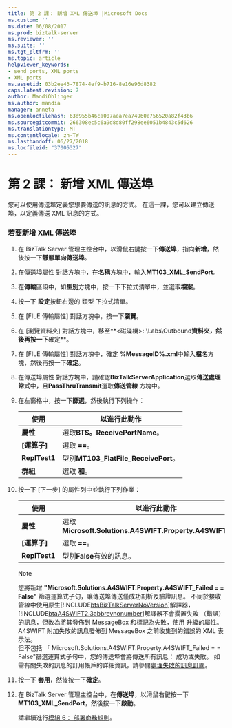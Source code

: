 ```yaml
---
title: 第 2 課： 新增 XML 傳送埠 |Microsoft Docs
ms.custom: ''
ms.date: 06/08/2017
ms.prod: biztalk-server
ms.reviewer: ''
ms.suite: ''
ms.tgt_pltfrm: ''
ms.topic: article
helpviewer_keywords:
- send ports, XML ports
- XML ports
ms.assetid: 03b2ee43-7874-4ef9-b716-8e16e96d8382
caps.latest.revision: 7
author: MandiOhlinger
ms.author: mandia
manager: anneta
ms.openlocfilehash: 63d955b46ca007aea7ea74960e756520a82f43b6
ms.sourcegitcommit: 266308ec5c6a9d8d80ff298ee6051b4843c5d626
ms.translationtype: MT
ms.contentlocale: zh-TW
ms.lasthandoff: 06/27/2018
ms.locfileid: "37005327"
---
```

# <a name="lesson-2-adding-an-xml-send-port"></a>第 2 課： 新增 XML 傳送埠
您可以使用傳送埠定義您想要傳送的訊息的方式。 在這一課，您可以建立傳送埠，以定義傳送 XML 訊息的方式。  

### <a name="to-add-an-xml-send-port"></a>若要新增 XML 傳送埠  

1. 在 BizTalk Server 管理主控台中，以滑鼠右鍵按一下**傳送埠**，指向**新增**，然後按一下**靜態單向傳送埠**。  

2. 在傳送埠屬性 對話方塊中，在**名稱**方塊中，輸入**MT103_XML_SendPort**。  

3. 在**傳輸**區段中，如**型別**方塊中，按一下下拉式清單中，並選取**檔案**。  

4. 按一下 **設定**按鈕右邊的 類型 下拉式清單。  

5. 在 [FILE 傳輸屬性] 對話方塊中，按一下**瀏覽**。  

6. 在 [瀏覽資料夾] 對話方塊中，移至**\<磁碟機\>: \Labs\Outbound**資料夾，然後再按一下**確定**。  

7. 在 [FILE 傳輸屬性] 對話方塊中，確定 **%MessageID%.xml**中輸入**檔名**方塊，然後再按一下**確定**。  

8. 在傳送埠屬性 對話方塊中，請確認**BizTalkServerApplication**選取**傳送處理常式**中，且**PassThruTransmit**選取**傳送管線** 方塊中。  

9. 在左窗格中，按一下**篩選**，然後執行下列操作：  


   |   使用   |              以進行此動作              |
   |--------------|--------------------------------------|
   | **屬性** |   選取**BTS。ReceivePortName**。    |
   | **[運算子]** |            選取  **==**。            |
   |  **ReplTest1**   | 型別**MT103_FlatFile_ReceivePort**。 |
   |  **群組**   |           選取 **和**。            |


10. 按一下 [下一步] 的屬性列中並執行下列作業：  

    |使用|以進行此動作|  
    |--------------|----------------|  
    |**屬性**|選取**Microsoft.Solutions.A4SWIFT.Property.A4SWIFT_Failed**|  
    |**[運算子]**|選取  **==**。|  
    |**ReplTest1**|型別**False**有效的訊息。|  

    > [!NOTE]
    >  您將新增 **"Microsoft.Solutions.A4SWIFT.Property.A4SWIFT_Failed = = False"** 篩選運算式子句，讓傳送埠傳送僅成功剖析及驗證訊息。 不同於接收管線中使用原生[!INCLUDE[btsBizTalkServerNoVersion](../../includes/btsbiztalkservernoversion-md.md)]解譯器，[!INCLUDE[btaA4SWIFT2.3abbrevnonumber](../../includes/btaa4swift2-3abbrevnonumber-md.md)]解譯器不會擱置失敗 （錯誤） 的訊息，但改為將其發佈到 MessageBox 和標記為失敗，使用 升級的屬性。 A4SWIFT 附加失敗的訊息發佈到 MessageBox 之前收集到的錯誤的 XML 表示法。  
    > 但不包括 「 Microsoft.Solutions.A4SWIFT.Property.A4SWIFT_Failed = = False"篩選運算式子句中，您的傳送埠會將傳送所有訊息： 成功或失敗。 如需有關失敗的訊息的訂用帳戶的詳細資訊，請參閱[處理失敗的訊息訂閱](../../adapters-and-accelerators/accelerator-swift/working-with-failed-message-subscriptions.md)。  

11. 按一下 **套用**，然後按一下**確定**。  

12. 在 BizTalk Server 管理主控台中，在**傳送埠**，以滑鼠右鍵按一下**MT103_XML_SendPort**，然後按一下**啟動**。  

    請繼續進行[模組 6： 部署商務規則](../../adapters-and-accelerators/accelerator-swift/module-6-deploying-the-business-rules.md)。